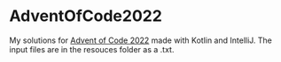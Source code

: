 # AdventOfCode2022
My solutions for [Advent of Code 2022](https://adventofcode.com/2022) made with Kotlin and IntelliJ.
The input files are in the resouces folder as a .txt.
